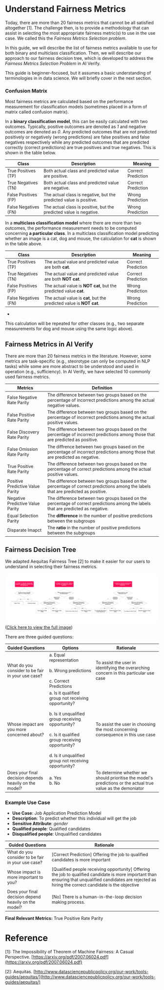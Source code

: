 # Understand Fairness Metrics
Today, there are more than 20 fairness metrics that cannot be all satisfied altogether [1]. The challenge then, is to provide a methodology that can assist in selecting the most appropriate fairness metric(s) to use in the use case. We called this the *Fairness Metrics Selection problem*.

In this guide, we will describe the list of fairness metrics available to use for both binary and multiclass classification. Then, we will describe our approach to our fairness decision tree, which is developed to address the *Fairness Metrics Selection Problem* in AI Verify.

This guide is beginner-focused, but it assumes a basic understanding of terminologies in in data science. We will briefly cover in the next section.

### Confusion Matrix
Most fairness metrics are calculated based on the performance measurement for classification models (sometimes placed in a form of matrix called confusion matrix).

In a **binary classification model**, this can be easily calculated with two outcomes. Typically, positive outcomes are denoted as *1* and negative outcomes are denoted as *0*. Any predicted outcomes that are not predicted positively or negatively (wrong predictions) are false positives and false negatives respectively while any predicted outcomes that are predicted correctly (correct predictions) are true positives and true negatives. This is shown in the table below.

| Class      | Description | Meaning | 
| ----------- | ----------- | ----------- |
| True Positives (TP)     | Both actual class and predicted value are positive.      | Correct Prediction       |
| True Negatives (TN)     | Both actual class and predicted value are negative.      | Correct Prediction       |
| False Positives (FP)     | The actual class is negative, but the predicted value is positive.     | Wrong Prediction       |
| False Negatives (FN)     | The actual class is positive, but the predicted value is negative.     | Wrong Prediction       |

In a **multiclass classification model** where there are more than two outcomes, the performance measurement needs to be computed concerning **a particular class**. In a multiclass classification model predicting whether an image is a cat, dog and mouse, the calculation for **cat** is shown in the table above.

| Class      | Description | Meaning | 
| ----------- | ----------- | ----------- |
| True Positives (TP)     |  The actual value and predicted value are both **cat**.     | Correct Prediction       |
| True Negatives (TN)     | The actual value and predicted value are both **NOT cat**.     | Correct Prediction       |
| False Positives (FP)     | The actual value is **NOT cat**, but the predicted value **cat**.    | Wrong Prediction       |
| False Negatives (FN)     | The actual value is **cat**, but the predicted value is **NOT cat**.     | Wrong Prediction       |
-
This calculation will be repeated for other classes (e.g., two separate measurements for dog and mouse using the same logic above).

## Fairness Metrics in AI Verify

There are more than 20 fairness metrics in the literature. However, some metrics are task-specific (e.g., steorotype can only be computed in NLP tasks) while some are more abstract to be understood and used in operation (e.g., sufficiency). In AI Verify, we have selected 10 commonly used fairness metrics.

| Metrics     | Definition | 
| -----------  | ----------- |
| False Negative Rate Parity | The difference between two groups based on the percentage of incorrect predictions among the actual negative values.|
| False Positive Rate Parity | The difference between two groups based on the percentage of incorrect predictions among the actual positive values. |
| False Discovery Rate Parity | The difference between two groups based on the percentage of incorrect predictions among those that are predicted as positive. |
| False Omission Rate Parity | The diffrence between two groups based on the percentage of incorrect predictions among those that are predicted as negative. |
| True Positive Rate Parity | The difference between two groups based on the percentage of correct predictions among the actual positive values. |
| Positive Predictive Value Parity | The difference between two groups based on the percentage of correct predictions among the labels that are predicted as positive. |
| Negative Predictive Value Parity | The difference between two groups based on the percentage of correct predictions among the labels that are predicted as negative. |
| Equal Selection Parity     | The **difference** in the number of positive predictions between the subgroups  |
| Disparate Imapct     |  The **ratio** in the number of positive predictions between the subgroups  |

## Fairness Decision Tree

We adapted Aequitas Fairness Tree [2] to make it easier for our users to understand in selecting their fairness metrics. 

![](../../res/fairness_tree.png)
([Click here to view the full image](../../res/fairness_tree.png))

There are three guided questions:

| Guided Questions     | Options | Rationale |  
| -----------  | ----------- | --- | 
| What do you consider to be fair in your use case?  | a. Equal representation<br/><br/>b. Wrong predictions<br/><br/>c. Correct Predictions | To assist the user in identifying the overarching concern in this particular use case  |
| Whose impact are you more concerned about?  | a. Is it qualified group not receiving opportunity?<br/><br/>b. Is it unqualified group receiving opportunity?<br/><br/>c. Is it qualified group receiving opportunity?<br/><br/>d. Is it unqualified group not receiving opportunity? | To assist the user in choosing the most concerning consequence in this use case |
| Does your final decision depends heavily on the model?  | a. Yes<br/>b. No | To determine whether we should prioritise the model's predictions or the actual true value as the demoniator |

### Example Use Case

- **Use Case**: Job Application Prediction Model
- **Description**: To predict whether this individual will get the job
- **Sensitive Attribute**: *gender*
- **Qualified people**: Qualified candidates
- **Disqualified people**: Unqualified candidates

| Guided Questions    | Rationale |  
| -----------  | ----------- |
| What do you consider to be fair in your use case?    | [Correct Prediction] Offering the job to qualified candidates is more important |  
| Whose impact is more important to you?    | [Qualified people receiving opportunity] Offering the job to qualified candidate is more important than ensuring that unqualified candidates are rejected as hiring the correct candidate is the objective | 
| Does your final decision depend heavily on the model?    | [No] There is a human-in-the-loop decision making process. | 

**Final Relevant Metrics:** True Positive Rate Parity


# Reference
[1]: The Impossibility of Theorem of Machine Fairness: A Casual Perspective. [https://arxiv.org/pdf/2007.06024.pdf](https://arxiv.org/pdf/2007.06024.pdf)

[2]: Aequitas. [http://www.datasciencepublicpolicy.org/our-work/tools-guides/aequitas/](http://www.datasciencepublicpolicy.org/our-work/tools-guides/aequitas/)
